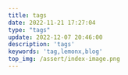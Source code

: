 ```yaml
---
title: tags
date: 2022-11-21 17:27:04
type: "tags"
update: 2022-12-07 20:46:00
description: 'tags'
keywords: 'tag,lemonx,blog'
top_img: /assert/index-image.png
---
```

